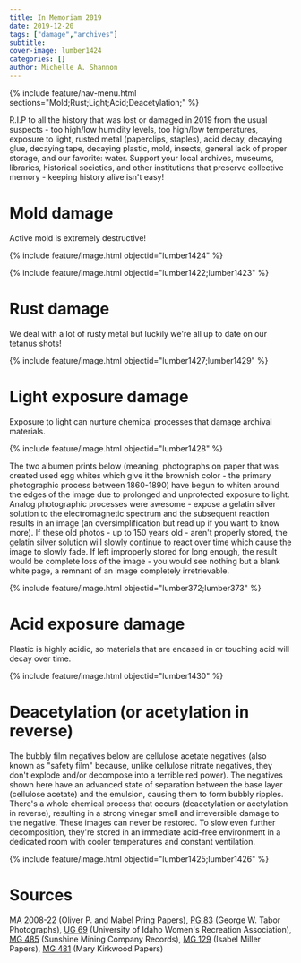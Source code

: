 ```yaml
---
title: In Memoriam 2019
date: 2019-12-20
tags: ["damage","archives"]
subtitle: 
cover-image: lumber1424
categories: []
author: Michelle A. Shannon
---
```


{% include feature/nav-menu.html sections="Mold;Rust;Light;Acid;Deacetylation;" %}

R.I.P to all the history that was lost or damaged in 2019 from the usual suspects - too high/low humidity levels, too high/low temperatures, exposure to light, rusted metal (paperclips, staples), acid decay, decaying glue, decaying tape, decaying plastic, mold, insects, general lack of proper storage, and our favorite: water. Support your local archives, museums, libraries, historical societies, and other institutions that preserve collective memory - keeping history alive isn't easy!

# Mold damage

Active mold is extremely destructive! 

{% include feature/image.html objectid="lumber1424" %}

{% include feature/image.html objectid="lumber1422;lumber1423" %}

# Rust damage

We deal with a lot of rusty metal but luckily we're all up to date on our tetanus shots!

{% include feature/image.html objectid="lumber1427;lumber1429" %}

# Light exposure damage

Exposure to light can nurture chemical processes that damage archival materials. 

{% include feature/image.html objectid="lumber1428" %}

The two albumen prints below (meaning, photographs on paper that was created used egg whites which give it the brownish color - the primary photographic process between 1860-1890) have begun to whiten around the edges of the image due to prolonged and unprotected exposure to light. Analog photographic processes were awesome - expose a gelatin silver solution to the electromagnetic spectrum and the subsequent reaction results in an image (an oversimplification but read up if you want to know more). If these old photos - up to 150 years old - aren't properly stored, the gelatin silver solution will slowly continue to react over time which cause the image to slowly fade. If left improperly stored for long enough, the result would be complete loss of the image - you would see nothing but a blank white page, a remnant of an image completely irretrievable. 

{% include feature/image.html objectid="lumber372;lumber373" %}

# Acid exposure damage

Plastic is highly acidic, so materials that are encased in or touching acid will decay over time.

{% include feature/image.html objectid="lumber1430" %}

# Deacetylation (or acetylation in reverse)

The bubbly film negatives below are cellulose acetate negatives (also known as "safety film" because, unlike cellulose nitrate negatives, they don't explode and/or decompose into a terrible red power). The negatives shown here have an advanced state of separation between the base layer (cellulose acetate) and the emulsion, causing them to form bubbly ripples. There's a whole chemical process that occurs (deacetylation or acetylation in reverse), resulting in a strong vinegar smell and irreversible damage to the negative. These images can never be restored. To slow even further decomposition, they're stored in an immediate acid-free environment in a dedicated room with cooler temperatures and constant ventilation.

{% include feature/image.html objectid="lumber1425;lumber1426" %}

# Sources

MA 2008-22 (Oliver P. and Mabel Pring Papers), [PG 83](https://archiveswest.orbiscascade.org/ark:/80444/xv538451) (George W. Tabor Photographs), [UG 69](https://archiveswest.orbiscascade.org/ark:/80444/xv152953/) (University of Idaho Women's Recreation Association), [MG 485](https://archiveswest.orbiscascade.org/ark:/80444/xv217712) (Sunshine Mining Company Records), [MG 129](https://archiveswest.orbiscascade.org/ark:/80444/xv85847) (Isabel Miller Papers), [MG 481](https://archiveswest.orbiscascade.org/ark:/80444/xv407439/) (Mary Kirkwood Papers)